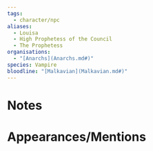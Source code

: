 ```yaml
---
tags:
  - character/npc
aliases:
  - Louisa
  - High Prophetess of the Council
  - The Prophetess
organisations:
  - "[Anarchs](Anarchs.md#)"
species: Vampire
bloodline: "[Malkavian](Malkavian.md#)"
---
```

# Notes

# Appearances/Mentions

